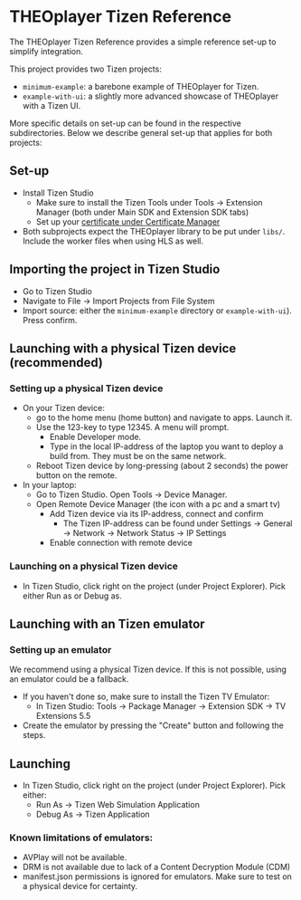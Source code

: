 # THEOplayer Tizen Reference

The THEOplayer Tizen Reference provides a simple reference set-up to simplify integration.

This project provides two Tizen projects:
* `minimum-example`: a barebone example of THEOplayer for Tizen.
* `example-with-ui`: a slightly more advanced showcase of THEOplayer with a Tizen UI.

More specific details on set-up can be found in the respective subdirectories. Below we describe general set-up that applies for both projects:

## Set-up

* Install Tizen Studio
  * Make sure to install the Tizen Tools under Tools -> Extension Manager (both under Main SDK and Extension SDK tabs)
  * Set up your [certificate under Certificate Manager](https://docs.tizen.org/application/vstools/tools/certificate-manager#creating-a-certificate-profile)
* Both subprojects expect the THEOplayer library to be put under `libs/`. Include the worker files when using HLS as well.

## Importing the project in Tizen Studio

* Go to Tizen Studio
* Navigate to File -> Import Projects from File System
* Import source: either the `minimum-example` directory or `example-with-ui`). Press confirm.

## Launching with a physical Tizen device (recommended)

### Setting up a physical Tizen device

* On your Tizen device:
  * go to the home menu (home button) and navigate to apps. Launch it.
  * Use the 123-key to type 12345. A menu will prompt.
    * Enable Developer mode.
    * Type in the local IP-address of the laptop you want to deploy a build from. They must be on the same network.
  * Reboot Tizen device by long-pressing (about 2 seconds) the power button on the remote.
* In your laptop:
  * Go to Tizen Studio. Open Tools -> Device Manager.
  * Open Remote Device Manager (the icon with a pc and a smart tv)
    * Add Tizen device via its IP-address, connect and confirm
      * The Tizen IP-address can be found under Settings -> General -> Network -> Network Status -> IP Settings
    * Enable connection with remote device

### Launching on a physical Tizen device

* In Tizen Studio, click right on the project (under Project Explorer). Pick either Run as or Debug as.


## Launching with an Tizen emulator

### Setting up an emulator

We recommend using a physical Tizen device. If this is not possible, using an emulator could be a fallback.

* If you haven't done so, make sure to install the Tizen TV Emulator:
  * In Tizen Studio: Tools -> Package Manager -> Extension SDK -> TV Extensions 5.5
* Create the emulator by pressing the "Create" button and following the steps.

## Launching

* In Tizen Studio, click right on the project (under Project Explorer). Pick either:
  * Run As -> Tizen Web Simulation Application 
  * Debug As -> Tizen Application

### Known limitations of emulators:
* AVPlay will not be available.
* DRM is not available due to lack of a Content Decryption Module (CDM)
* manifest.json permissions is ignored for emulators. Make sure to test on a physical device for certainty.